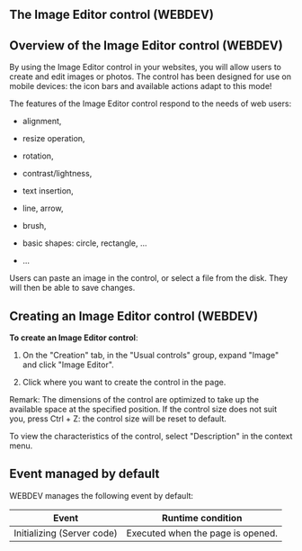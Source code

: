 
## The Image Editor control (WEBDEV)
			

<a name="NOTE1"></a>
<a name="NOTE1_1"></a>


## Overview of the Image Editor control (WEBDEV)
<a name="overview_the_image_editor_control_webdev_ELTTEXTE000113"></a>
By using the Image Editor control in your websites, you will allow users to create and edit images or photos. The control has been designed for use on mobile devices: the icon bars and available actions adapt to this mode! 

The features of the Image Editor control respond to the needs of web users: 

- alignment, 

- resize operation,

- rotation, 

- contrast/lightness, 

- text insertion, 

- line, arrow, 

- brush,

- basic shapes: circle, rectangle, ... 

- ... 


Users can paste an image in the control, or select a file from the disk. They will then be able to save changes. 

<a name="NOTE2"></a>
<a name="NOTE2_1"></a>


## Creating an Image Editor control (WEBDEV)
<a name="creating_image_editor_control_webdev_ELTTEXTE000137"></a>
**To create an Image Editor control**:

1. On the "Creation" tab, in the "Usual controls" group, expand "Image" and click "Image Editor". 

2. Click where you want to create the control in the page.




Remark: The dimensions of the control are optimized to take up the available space at the specified position. If the control size does not suit you, press Ctrl + Z: the control size will be reset to default.

To view the characteristics of the control, select "Description" in the context menu. 

<a name="NOTE4"></a>
<a name="NOTE4_1"></a>


## Event managed by default
<a name="event_managed_default_ELTTEXTE000165"></a>
WEBDEV manages the following event by default:

| Event | Runtime condition |
| --- | --- |
| Initializing (Server code) | Executed when the page is opened. |




